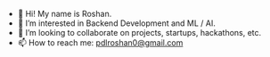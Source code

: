 - 👋 Hi! My name is Roshan.
- 🌱 I’m interested in Backend Development and ML / AI.
- 👯 I’m looking to collaborate on projects, startups, hackathons, etc.
- 📫 How to reach me: [pdlroshan0@gmail.com](mailto:pdlroshan0@gmail.com)
  
<!--
**roshpdl/roshpdl** is a ✨ _special_ ✨ repository because its `README.md` (this file) appears on your GitHub profile.

Here are some ideas to get you started:

- 🔭 I’m currently working on ...
- 🌱 I’m currently learning ...
- 👯 I’m looking to collaborate on ...
- 🤔 I’m looking for help with ...
- 💬 Ask me about ...
- 📫 How to reach me: ...
- 😄 Pronouns: ...
- ⚡ Fun fact: ...
-->
